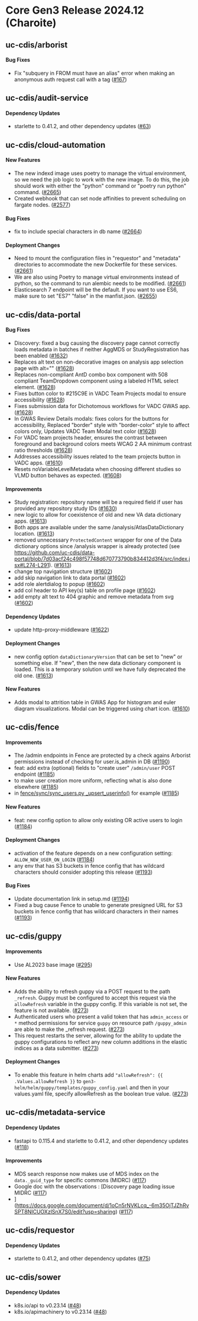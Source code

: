 # Core Gen3 Release 2024.12 (Charoite)
## uc-cdis/arborist

#### Bug Fixes
  - Fix "subquery in FROM must have an alias" error when making an anonymous 
    auth request call with a tag ([#167](https://github.com/uc-cdis/arborist/pull/167)) 

## uc-cdis/audit-service

#### Dependency Updates
  - starlette to 0.41.2, and other dependency updates ([#63](https://github.com/uc-cdis/audit-service/pull/63)) 

## uc-cdis/cloud-automation

#### New Features
  - The new indexd image uses poetry to manage the virtual environment, so we 
    need the job logic to work with the new image. To do this, the job should 
    work with either the "python" command or "poetry run python" command. 
    ([#2665](https://github.com/uc-cdis/cloud-automation/pull/2665))
  - Created webhook that can set node affinities to prevent scheduling on 
    fargate nodes. ([#2577](https://github.com/uc-cdis/cloud-automation/pull/2577)) 

#### Bug Fixes
  - fix to include special characters in db name ([#2664](https://github.com/uc-cdis/cloud-automation/pull/2664)) 

#### Deployment Changes
  - Need to mount the configuration files in "requestor" and "metadata" 
    directories to accommodate the new Dockerfile for these services. ([#2661](https://github.com/uc-cdis/cloud-automation/pull/2661)) 
  - We are also using Poetry to manage virtual environments instead of python, 
    so the command to run alembic needs to be modified. ([#2661](https://github.com/uc-cdis/cloud-automation/pull/2661)) 
  - Elasticsearch 7 endpoint will be the default. If you want to use ES6, make 
    sure to set "ES7" "false" in the manfist.json. ([#2655](https://github.com/uc-cdis/cloud-automation/pull/2655)) 

## uc-cdis/data-portal

#### Bug Fixes
  - Discovery: fixed a bug causing the discovery page cannot correctly loads 
    metadata in batches if neither AggMDS or StudyRegsistration has been 
    enabled ([#1632](https://github.com/uc-cdis/data-portal/pull/1632))
  - Replaces alt text on non-decorative images on analysis app selection page 
    with alt="" ([#1628](https://github.com/uc-cdis/data-portal/pull/1628))
  - Replaces non-compliant AntD combo box component with 508 compliant 
    TeamDropdown component using a labeled HTML select element. ([#1628](https://github.com/uc-cdis/data-portal/pull/1628)) 
  - Fixes button color to #215C9E in VADC Team Projects modal to ensure 
    accessibility ([#1628](https://github.com/uc-cdis/data-portal/pull/1628))
  - Fixes submission data for Dichotomous workflows for VADC GWAS app. ([#1628](https://github.com/uc-cdis/data-portal/pull/1628)) 
  - In GWAS Review Details modals: fixes colors for the buttons for 
    accessibility, Replaced "border" style with "border-color" style to affect 
    colors only, Updates VADC Team Modal text color ([#1628](https://github.com/uc-cdis/data-portal/pull/1628)) 
  - For VADC team projects header, ensures the contrast between foreground and 
    background colors meets WCAG 2 AA minimum contrast ratio thresholds ([#1628](https://github.com/uc-cdis/data-portal/pull/1628)) 
  - Addresses accessibility issues related to the team projects button in VADC 
    apps. ([#1610](https://github.com/uc-cdis/data-portal/pull/1610))
  - Resets noVariableLevelMetadata when choosing different studies so VLMD 
    button behaves as expected. ([#1608](https://github.com/uc-cdis/data-portal/pull/1608)) 

#### Improvements
  - Study registration: repository name will be a required field if user has 
    provided any repository study IDs ([#1630](https://github.com/uc-cdis/data-portal/pull/1630)) 
  - new logic to allow for coexistence of old and new VA data dictionary apps. 
    ([#1613](https://github.com/uc-cdis/data-portal/pull/1613))
  - Both apps are available under the same /analysis/AtlasDataDictionary 
    location. ([#1613](https://github.com/uc-cdis/data-portal/pull/1613))
  - removed unnecessary `ProtectedContent` wrapper for one of the Data 
    dictionary options since /analysis wrapper is already protected (see 
    https://github.com/uc-cdis/data-portal/blob/7d03acf24c498f57748d670773790b834412d3f4/src/index.jsx#L274-L291).
    ([#1613](https://github.com/uc-cdis/data-portal/pull/1613))
  - change top navigation structure ([#1602](https://github.com/uc-cdis/data-portal/pull/1602)) 
  - add skip navigation link to data portal ([#1602](https://github.com/uc-cdis/data-portal/pull/1602)) 
  - add role alertdialog to popup ([#1602](https://github.com/uc-cdis/data-portal/pull/1602)) 
  - add col header to API key(s) table on profile page ([#1602](https://github.com/uc-cdis/data-portal/pull/1602)) 
  - add empty alt text to 404 graphic and remove metadata from svg ([#1602](https://github.com/uc-cdis/data-portal/pull/1602)) 

#### Dependency Updates
  - update http-proxy-middleware ([#1622](https://github.com/uc-cdis/data-portal/pull/1622)) 

#### Deployment Changes
  - new config option `dataDictionaryVersion` that can be set to "new" or 
    something else. If "new", then the new data dictionary component is loaded. 
    This is a temporary solution until we have fully deprecated the old one. 
    ([#1613](https://github.com/uc-cdis/data-portal/pull/1613))

#### New Features
  - Adds modal to attrition table in GWAS App for histogram and euler diagram 
    visualizations. Modal can be triggered using chart icon. ([#1610](https://github.com/uc-cdis/data-portal/pull/1610)) 

## uc-cdis/fence

#### Improvements
  - The /admin endpoints in Fence are protected by a check agains Arborist 
    permissions instead of checking for user.is_admin in DB ([#1190](https://github.com/uc-cdis/fence/pull/1190)) 
  - feat: add extra (optional) fields to "create user" `/admin/user` POST 
    endpoint ([#1185](https://github.com/uc-cdis/fence/pull/1185))
  - to make user creation more uniform, reflecting what is also done elsewhere 
    ([#1185](https://github.com/uc-cdis/fence/pull/1185))
  - in [fence/sync/sync_users.py 
    _upsert_userinfo()](https://github.com/uc-cdis/fence/blob/eb90523fc544a7704a2e5c1cbc9be592fb280bfc/fence/sync/sync_users.py#L1119)
    for example ([#1185](https://github.com/uc-cdis/fence/pull/1185))

#### New Features
  - feat: new config option to allow only existing OR active users to login 
    ([#1184](https://github.com/uc-cdis/fence/pull/1184))

#### Deployment Changes
  - activation of the feature depends on a new configuration setting: 
    `ALLOW_NEW_USER_ON_LOGIN` ([#1184](https://github.com/uc-cdis/fence/pull/1184)) 
  - any env that has S3 buckets in fence config that has wildcard characters 
    should consider adopting this release ([#1193](https://github.com/uc-cdis/fence/pull/1193)) 

#### Bug Fixes
  - Update documentation link in setup.md ([#1194](https://github.com/uc-cdis/fence/pull/1194)) 
  - Fixed a bug cause Fence to unable to generate presigned URL for S3 buckets 
    in fence config that has wildcard characters in their names ([#1193](https://github.com/uc-cdis/fence/pull/1193)) 

## uc-cdis/guppy

#### Improvements
  - Use AL2023 base image ([#295](https://github.com/uc-cdis/guppy/pull/295))

#### New Features
  - Adds the ability to refresh guppy via a POST request to the path 
    `_refresh`. Guppy must be configured to accept this request via the 
    `allowRefresh` variable in the guppy config. If this variable is not set, 
    the feature is not available. ([#273](https://github.com/uc-cdis/guppy/pull/273)) 
  - Authenticated users who present a valid token that has `admin_access` or 
    `*` method permissions for service `guppy` on resource path `/guppy_admin` 
    are able to make the _refresh request. ([#273](https://github.com/uc-cdis/guppy/pull/273)) 
  - This request restarts the server, allowing for the ability to update the 
    guppy configurations to reflect any new column additions in the elastic 
    indices as a data submitter. ([#273](https://github.com/uc-cdis/guppy/pull/273)) 

#### Deployment Changes
  - To enable this feature in helm charts add `"allowRefresh": {{ 
    .Values.allowRefresh }}` to 
    `gen3-helm/helm/guppy/templates/guppy_config.yaml` and then in your 
    values.yaml file, specify allowRefresh as the boolean true value. ([#273](https://github.com/uc-cdis/guppy/pull/273)) 

## uc-cdis/metadata-service

#### Dependency Updates
  - fastapi to 0.115.4 and starlette to 0.41.2, and other dependency updates 
    ([#118](https://github.com/uc-cdis/metadata-service/pull/118))

#### Improvements
  - MDS search response now makes use of MDS index on the `data._guid_type` for 
    specific commons (MIDRC) ([#117](https://github.com/uc-cdis/metadata-service/pull/117)) 
  - Google doc with the observations : [Discovery page loading issue MIDRC 
    ([#117](https://github.com/uc-cdis/metadata-service/pull/117))
  - ](https://docs.google.com/document/d/1oCn5rNVKLcq_-6m35OjTJZhRvSPT8NICUOXzlSnX7S0/edit?usp=sharing)
    ([#117](https://github.com/uc-cdis/metadata-service/pull/117))

## uc-cdis/requestor

#### Dependency Updates
  - starlette to 0.41.2, and other dependency updates ([#75](https://github.com/uc-cdis/requestor/pull/75)) 

## uc-cdis/sower

#### Dependency Updates
  - k8s.io/api to v0.23.14 ([#48](https://github.com/uc-cdis/sower/pull/48))
  - k8s.io/apimachinery to v0.23.14 ([#48](https://github.com/uc-cdis/sower/pull/48)) 

